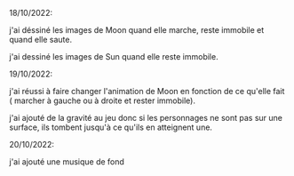 18/10/2022:

j'ai déssiné les images de Moon quand elle marche, reste immobile et quand elle saute.

j'ai dessiné les images de Sun quand elle reste immobile.


19/10/2022:

j'ai réussi à faire changer l'animation de Moon en fonction de ce qu'elle fait ( marcher à gauche ou à droite et rester immobile).

j'ai ajouté de la gravité au jeu donc si les personnages ne sont pas sur une surface, ils tombent jusqu'à ce qu'ils en atteignent une.


20/10/2022:

j'ai ajouté une musique de fond
